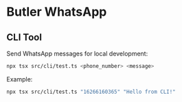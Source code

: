 # Butler WhatsApp

## CLI Tool

Send WhatsApp messages for local development:

```bash
npx tsx src/cli/test.ts <phone_number> <message>
```

Example:
```bash
npx tsx src/cli/test.ts "16266160365" "Hello from CLI!"
``` 